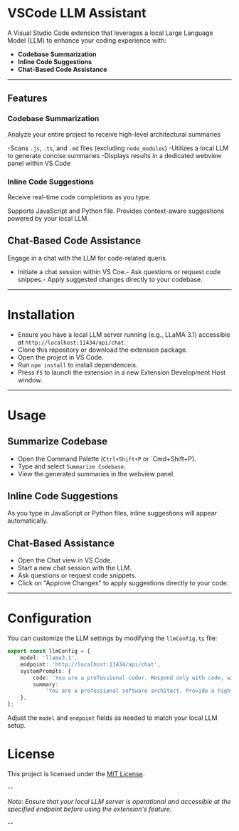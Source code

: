 # VSCode LLM Assistant

A Visual Studio Code extension that leverages a local Large Language Model (LLM) to enhance your coding experience with:

- **Codebase Summarization**
- **Inline Code Suggestions**
- **Chat-Based Code Assistance**

---

## Features

### Codebase Summarization

Analyze your entire project to receive high-level architectural summaries

-Scans `.js`, `.ts`, and `.md` files (excluding `node_modules`)
-Utilizes a local LLM to generate concise summaries
-Displays results in a dedicated webview panel within VS Code

### Inline Code Suggestions

Receive real-time code completions as you type.

Supports JavaScript and Python file.
Provides context-aware suggestions powered by your local LLM.

## Chat-Based Code Assistance

Engage in a chat with the LLM for code-related queris.

- Initiate a chat session within VS Coe.- Ask questions or request code snippes.- Apply suggested changes directly to your codebase.

---

# Installation

- Ensure you have a local LLM server running (e.g., LLaMA 3.1) accessible at `http://localhost:11434/api/chat`.
- Clone this repository or download the extension package.
- Open the project in VS Code.
- Run `npm install` to install dependenceis.
- Press `F5` to launch the extension in a new Extension Development Host window.

---

# Usage

## Summarize Codebase

- Open the Command Palette (`Ctrl+Shift+P` or `Cmd+Shift+P).
- Type and select `Summarize Codebase`.
- View the generated summaries in the webview panel.

## Inline Code Suggestions

As you type in JavaScript or Python files, inline suggestions will appear automatically.

## Chat-Based Assistance

- Open the Chat view in VS Code.
- Start a new chat session with the LLM.
- Ask questions or request code snippets.
- Click on "Approve Changes" to apply suggestions directly to your code.

---

# Configuration

You can customize the LLM settings by modifying the `llmConfig.ts` file:

```typescript
export const llmConfig = {
	model: 'llama3.1',
	endpoint: 'http://localhost:11434/api/chat',
	systemPrompts: {
		code: 'You are a professional coder. Respond only with code, without explanations or comments.',
		summary:
			'You are a professional software architect. Provide a high-level summary of the codebase, focusing on architecture, design patterns, and module responsibilities. Avoid code snippets. Do not make up anything that is not in the code.',
	},
};
```

Adjust the `model` and `endpoint` fields as needed to match your local LLM setup.

# License

This project is licensed under the [MIT License](LICENS).

--

_Note: Ensure that your local LLM server is operational and accessible at the specified endpoint before using the extension's feature._

--
